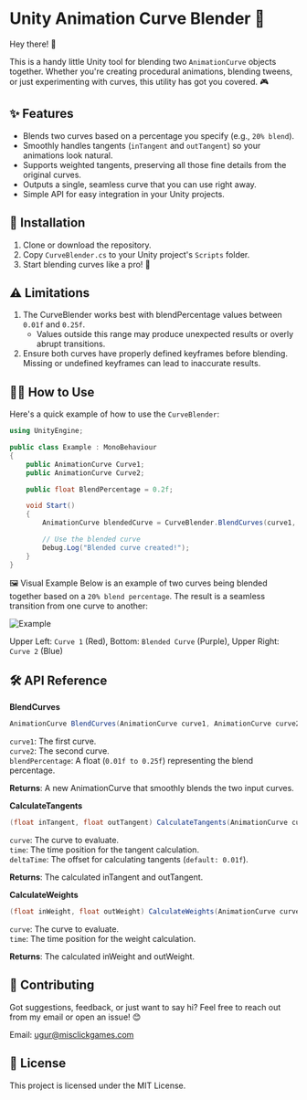 # Unity Animation Curve Blender 🎨

Hey there! 👋

This is a handy little Unity tool for blending two `AnimationCurve` objects together. Whether you're creating procedural animations, blending tweens, or just experimenting with curves, this utility has got you covered. 🎮  

## ✨ Features
- Blends two curves based on a percentage you specify (e.g., `20% blend`).
- Smoothly handles tangents (`inTangent` and `outTangent`) so your animations look natural.
- Supports weighted tangents, preserving all those fine details from the original curves.
- Outputs a single, seamless curve that you can use right away.
- Simple API for easy integration in your Unity projects.

## 🔧 Installation
1. Clone or download the repository.
2. Copy `CurveBlender.cs` to your Unity project's `Scripts` folder.
3. Start blending curves like a pro! 🚀

## ⚠️ Limitations
1. The CurveBlender works best with blendPercentage values between `0.01f` and `0.25f`.
   - Values outside this range may produce unexpected results or overly abrupt transitions.
2. Ensure both curves have properly defined keyframes before blending. Missing or undefined keyframes can lead to inaccurate results.

## 🧑‍💻 How to Use
Here's a quick example of how to use the `CurveBlender`:

```csharp
using UnityEngine;

public class Example : MonoBehaviour
{
    public AnimationCurve Curve1;
    public AnimationCurve Curve2;

    public float BlendPercentage = 0.2f;

    void Start()
    {        
        AnimationCurve blendedCurve = CurveBlender.BlendCurves(curve1, curve2, blendPercentage);

        // Use the blended curve
        Debug.Log("Blended curve created!");
    }
}
```

🖼️ Visual Example
Below is an example of two curves being blended together based on a `20% blend percentage`. The result is a seamless transition from one curve to another:

![Example](https://github.com/user-attachments/assets/c4f216d4-0a0b-4921-8183-0ab5dbe12b43)


Upper Left: `Curve 1` (Red), Bottom: `Blended Curve` (Purple), Upper Right: `Curve 2` (Blue)

## 🛠️ API Reference

**BlendCurves**

```csharp
AnimationCurve BlendCurves(AnimationCurve curve1, AnimationCurve curve2, float blendPercentage)
```

`curve1`: The first curve.  
`curve2`: The second curve.  
`blendPercentage`: A float (`0.01f to 0.25f`) representing the blend percentage.  

**Returns**: A new AnimationCurve that smoothly blends the two input curves.  

**CalculateTangents**

```csharp
(float inTangent, float outTangent) CalculateTangents(AnimationCurve curve, float time, float deltaTime = 0.01f)
```

`curve`: The curve to evaluate.  
`time`: The time position for the tangent calculation.  
`deltaTime`: The offset for calculating tangents (`default: 0.01f`).  

**Returns**: The calculated inTangent and outTangent.  

**CalculateWeights**

```csharp
(float inWeight, float outWeight) CalculateWeights(AnimationCurve curve, float time)
```

`curve`: The curve to evaluate.  
`time`: The time position for the weight calculation.  

**Returns**: The calculated inWeight and outWeight.  

## 🤝 Contributing

Got suggestions, feedback, or just want to say hi? Feel free to reach out from my email or open an issue! 😊

Email: ugur@misclickgames.com

## 📜 License

This project is licensed under the MIT License.
